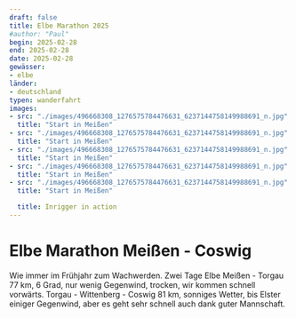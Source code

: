 ```yaml
---
draft: false
title: Elbe Marathon 2025
#author: "Paul"
begin: 2025-02-28
end: 2025-02-28
date: 2025-02-28
gewässer:
- elbe
länder:
- deutschland
typen: wanderfahrt
images:
- src: "./images/496668308_1276575784476631_6237144758149988691_n.jpg"
  title: "Start in Meißen"
- src: "./images/496668308_1276575784476631_6237144758149988691_n.jpg"
  title: "Start in Meißen"
- src: "./images/496668308_1276575784476631_6237144758149988691_n.jpg"
  title: "Start in Meißen"
- src: "./images/496668308_1276575784476631_6237144758149988691_n.jpg"
  title: "Start in Meißen"
- src: "./images/496668308_1276575784476631_6237144758149988691_n.jpg"
  title: "Start in Meißen"

  title: Inrigger in action
---
```


# Elbe Marathon Meißen - Coswig

Wie immer im Frühjahr zum Wachwerden. Zwei Tage Elbe
Meißen - Torgau 77 km, 6 Grad, nur wenig Gegenwind, trocken, wir kommen schnell vorwärts.
Torgau - Wittenberg - Coswig 81 km, sonniges Wetter, bis Elster einiger Gegenwind, aber es geht sehr schnell
auch dank guter Mannschaft.
